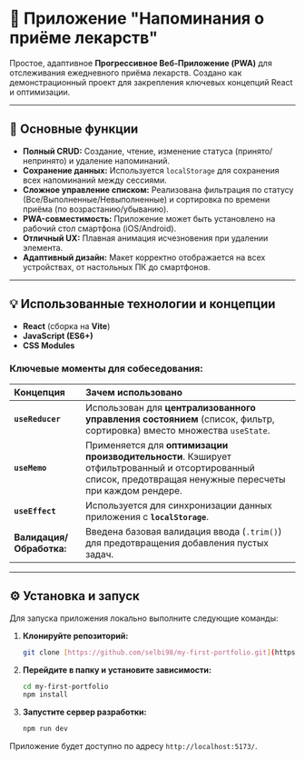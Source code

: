 # 💊 Приложение "Напоминания о приёме лекарств"

Простое, адаптивное **Прогрессивное Веб-Приложение (PWA)** для отслеживания ежедневного приёма лекарств. Создано как демонстрационный проект для закрепления ключевых концепций React и оптимизации.

---

## 🚀 Основные функции

* **Полный CRUD:** Создание, чтение, изменение статуса (принято/непринято) и удаление напоминаний.
* **Сохранение данных:** Используется `localStorage` для сохранения всех напоминаний между сессиями.
* **Сложное управление списком:** Реализована фильтрация по статусу (Все/Выполненные/Невыполненные) и сортировка по времени приёма (по возрастанию/убыванию).
* **PWA-совместимость:** Приложение может быть установлено на рабочий стол смартфона (iOS/Android).
* **Отличный UX:** Плавная анимация исчезновения при удалении элемента.
* **Адаптивный дизайн:** Макет корректно отображается на всех устройствах, от настольных ПК до смартфонов.

---

## 💡 Использованные технологии и концепции

* **React** (сборка на **Vite**)
* **JavaScript (ES6+)**
* **CSS Modules**

### Ключевые моменты для собеседования:

| Концепция | Зачем использовано |
| :--- | :--- |
| **`useReducer`** | Использован для **централизованного управления состоянием** (список, фильтр, сортировка) вместо множества `useState`. |
| **`useMemo`** | Применяется для **оптимизации производительности**. Кэширует отфильтрованный и отсортированный список, предотвращая ненужные пересчеты при каждом рендере. |
| **`useEffect`** | Используется для синхронизации данных приложения с **`localStorage`**. |
| **Валидация/Обработка:** | Введена базовая валидация ввода (`.trim()`) для предотвращения добавления пустых задач. |

---

## ⚙️ Установка и запуск

Для запуска приложения локально выполните следующие команды:

1.  **Клонируйте репозиторий:**
    ```bash
    git clone [https://github.com/selbi98/my-first-portfolio.git](https://github.com/selbi98/my-first-portfolio.git)
    ```
2.  **Перейдите в папку и установите зависимости:**
    ```bash
    cd my-first-portfolio
    npm install
    ```
3.  **Запустите сервер разработки:**
    ```bash
    npm run dev
    ```

Приложение будет доступно по адресу `http://localhost:5173/`.